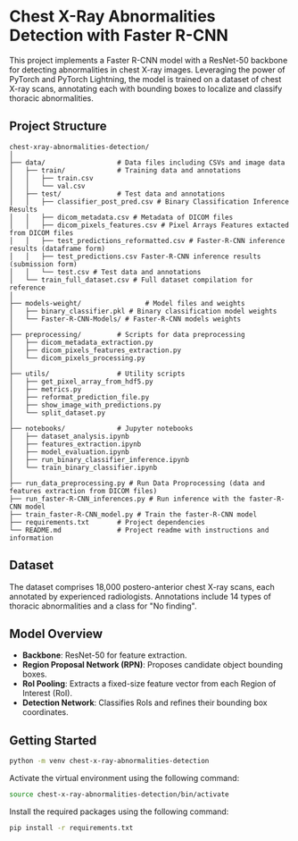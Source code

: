 # Chest X-Ray Abnormalities Detection with Faster R-CNN

This project implements a Faster R-CNN model with a ResNet-50 backbone for detecting abnormalities in chest X-ray images. Leveraging the power of PyTorch and PyTorch Lightning, the model is trained on a dataset of chest X-ray scans, annotating each with bounding boxes to localize and classify thoracic abnormalities.

## Project Structure

```
chest-xray-abnormalities-detection/
│
├── data/                  # Data files including CSVs and image data
│   ├── train/             # Training data and annotations
│   │   ├── train.csv
│   │   └── val.csv
│   ├── test/              # Test data and annotations
│   │   ├── classifier_post_pred.csv # Binary Classification Inference Results
│   │   ├── dicom_metadata.csv # Metadata of DICOM files
│   │   ├── dicom_pixels_features.csv # Pixel Arrays Features extacted from DICOM files
│   │   ├── test_predictions_reformatted.csv # Faster-R-CNN inference results (dataframe form)
│   │   ├── test_predictions.csv Faster-R-CNN inference results (submission form)
│   │   └── test.csv # Test data and annotations
│   └── train_full_dataset.csv # Full dataset compilation for reference
│
├── models-weight/                # Model files and weights
│   ├── binary_classifier.pkl # Binary classification model weights
│   └── Faster-R-CNN-Models/ # Faster-R-CNN models weights
│
├── preprocessing/         # Scripts for data preprocessing
│   ├── dicom_metadata_extraction.py
│   ├── dicom_pixels_features_extraction.py
│   └── dicom_pixels_processing.py
│
├── utils/                 # Utility scripts
│   ├── get_pixel_array_from_hdf5.py
│   ├── metrics.py
│   ├── reformat_prediction_file.py
│   ├── show_image_with_predictions.py
│   └── split_dataset.py
│
├── notebooks/             # Jupyter notebooks 
│   ├── dataset_analysis.ipynb
│   ├── features_extraction.ipynb
│   ├── model_evaluation.ipynb
│   ├── run_binary_classifier_inference.ipynb
│   └── train_binary_classifier.ipynb
│
├── run_data_preprocessing.py # Run Data Proprocessing (data and features extraction from DICOM files)
├── run_faster-R-CNN_inferences.py # Run inference with the faster-R-CNN model
├── train_faster-R-CNN_model.py # Train the faster-R-CNN model
├── requirements.txt       # Project dependencies
└── README.md              # Project readme with instructions and information

```

## Dataset

The dataset comprises 18,000 postero-anterior chest X-ray scans, each annotated by experienced radiologists. Annotations include 14 types of thoracic abnormalities and a class for "No finding".

## Model Overview

- **Backbone**: ResNet-50 for feature extraction.
- **Region Proposal Network (RPN)**: Proposes candidate object bounding boxes.
- **RoI Pooling**: Extracts a fixed-size feature vector from each Region of Interest (RoI).
- **Detection Network**: Classifies RoIs and refines their bounding box coordinates.

## Getting Started

```bash
python -m venv chest-x-ray-abnormalities-detection
```

Activate the virtual environment using the following command:

```bash
source chest-x-ray-abnormalities-detection/bin/activate
```

Install the required packages using the following command:

```bash
pip install -r requirements.txt
```

